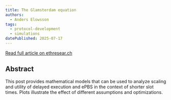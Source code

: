 ```yaml
---
title: The Glamsterdam equation
authors:
  - Anders Elowsson
tags:
  - protocol-development
  - simulations
datePublished: 2025-07-17
---
```


[Read full article on ethresear.ch](https://ethresear.ch/t/the-glamsterdam-equation/22760)

## Abstract
This post provides mathematical models that can be used to analyze scaling and utility of delayed execution and ePBS in the context of shorter slot times. Plots illustrate the effect of different assumptions and optimizations.
